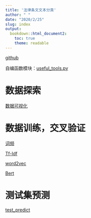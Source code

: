 ```yaml
---
title: '法律条文文本分类'
author: " "
date: "2020/2/25"
slug: index
output:
  bookdown::html_document2:
    toc: true
    theme: readable
---
```


[github](https://github.com/songxxiao/law_learning)

自编函数模块：[useful_tools.py](./useful_tools)

# 数据探索

[数据可视化](./law_learning)

# 数据训练，交叉验证

[词频](./cross_validate)

[Tf-Idf](./Tf_Idf_Vectorizer)

[word2vec](./word2vec)

[Bert](https://www.kaggle.com/rikdifos/keras-bert-using-tensorflow-hub)

# 测试集预测

[test_predict](./test_predict)



<script src='//unpkg.com/valine/dist/Valine.min.js'></script>

</head>
  <body>
<div id="vcomments"></div>
  <script>
var valine = new Valine();
valine.init({
    el: '#vcomments',
    appId: 'ENqAtKJ5L5YmUOk2P8Q6Qkcb-gzGzoHsz',
    appKey: 'CF587qMfelC8Dqrdtg9pPAgr',
    lang:'en'  , // 设置英文评论界面
    notify: true,
    verify: true,
    visitor: true
  })
</script>
  </body>






